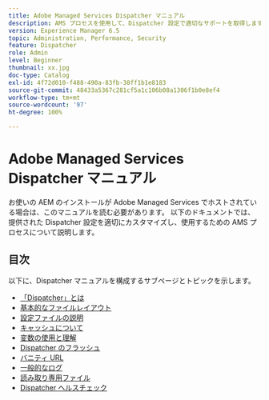 ```yaml
---
title: Adobe Managed Services Dispatcher マニュアル
description: AMS プロセスを使用して、Dispatcher 設定で適切なサポートを取得します。
version: Experience Manager 6.5
topic: Administration, Performance, Security
feature: Dispatcher
role: Admin
level: Beginner
thumbnail: xx.jpg
doc-type: Catalog
exl-id: 4f72d010-f488-490a-83fb-38ff1b1e8183
source-git-commit: 48433a5367c281cf5a1c106b08a1306f1b0e8ef4
workflow-type: tm+mt
source-wordcount: '97'
ht-degree: 100%

---
```


# Adobe Managed Services Dispatcher マニュアル

お使いの AEM のインストールが Adobe Managed Services でホストされている場合は、このマニュアルを読む必要があります。
以下のドキュメントでは、提供された Dispatcher 設定を適切にカスタマイズし、使用するための AMS プロセスについて説明します。

## 目次

以下に、Dispatcher マニュアルを構成するサブページとトピックを示します。

- [「Dispatcher」とは](./what-is-the-dispatcher.md)
- [基本的なファイルレイアウト](./basic-file-layout.md)
- [設定ファイルの説明](./explanation-config-files.md)
- [キャッシュについて](./understanding-cache.md)
- [変数の使用と理解](./variables.md)
- [Dispatcher のフラッシュ](./disp-flushing.md)
- [バニティ URL](./disp-vanity-url.md)
- [一般的なログ](./common-logs.md)
- [読み取り専用ファイル](./immutable-files.md)
- [Dispatcher ヘルスチェック](./health-check.md)
